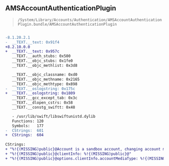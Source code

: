 ## AMSAccountAuthenticationPlugin

> `/System/Library/Accounts/Authentication/AMSAccountAuthenticationPlugin.bundle/AMSAccountAuthenticationPlugin`

```diff

-8.1.20.2.1
-  __TEXT.__text: 0x91f4
+8.2.10.0.0
+  __TEXT.__text: 0x957c
   __TEXT.__auth_stubs: 0x500
   __TEXT.__objc_stubs: 0x1fe0
   __TEXT.__objc_methlist: 0x3d8

   __TEXT.__objc_classname: 0xd0
   __TEXT.__objc_methname: 0x2165
   __TEXT.__objc_methtype: 0x898
-  __TEXT.__oslogstring: 0x175c
+  __TEXT.__oslogstring: 0x1809
   __TEXT.__gcc_except_tab: 0x3c
   __TEXT.__dlopen_cstrs: 0x58
   __TEXT.__constg_swiftt: 0x48

   - /usr/lib/swift/libswiftunistd.dylib
   Functions: 120
   Symbols:   177
-  CStrings:  601
+  CStrings:  604
 
CStrings:
+ "%!{(MISSING)public}@Account is a sandbox account, changing account media type to %!{(MISSING)public}@"
+ "%!{(MISSING)public}@clientInfo: %!{(MISSING)public}@"
+ "%!{(MISSING)public}@options.clientInfo.accountMediaType: %!{(MISSING)public}@"

```

